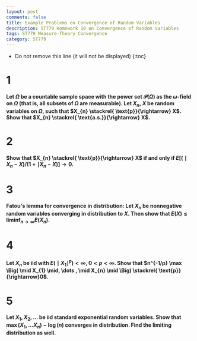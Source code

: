 ```yaml
---
layout: post
comments: false
title: Example Problems on Convergence of Random Variables
description: ST779 Homework 10 on Convergence of Random Variables
tags: ST779 Measure-Theory Convergence
category: ST779
---
```


* Do not remove this line (it will not be displayed)
{:toc}

# 1
**Let $\Omega$ be a countable sample space with the power set $\mathcal{P}(\Omega)$ as the $\omega$-field on $\Omega$ (that is, all subsets of $\Omega$ are measurable). Let $X_{n}$, $X$ be random variables on $\Omega$, such that $X_{n} \stackrel{ \text{p}}{\rightarrow} X$. Show that $X_{n} \stackrel{ \text{a.s.}}{\rightarrow} X$.**



# 2
**Show that $X_{n} \stackrel{ \text{p}}{\rightarrow} X$ if and only if $E \Big[ \Big( \mid X_{n} - X  \Big) / \Big( 1+\mid X_{n} - X \Big)\Big] \rightarrow 0$.**



# 3
**Fatou's lemma for convergence in distribution: Let $X_{n}$ be nonnegative random variables converging in distribution to $X$. Then show that $E(X) \leq \liminf_{n \rightarrow \infty} E(X_{n})$.**



# 4
**Let $X_{n}$ be iid with $E \Big( \mid X_{1} \mid^{p} \Big) < \infty$, $0 < p < \infty$. Show that $n^{-1/p} \max \Big( \mid X_{1} \mid, \dots , \mid X_{n} \mid \Big) \stackrel{ \text{p}}{\rightarrow}0$.**



# 5
**Let $X_{1}, X_{2}, \dots$ be iid standard exponential random variables. Show that $\max \Big( X_{1} , \dots X_{n} \Big) - \log(n)$ converges in distribution. Find the limiting distribution as well.**